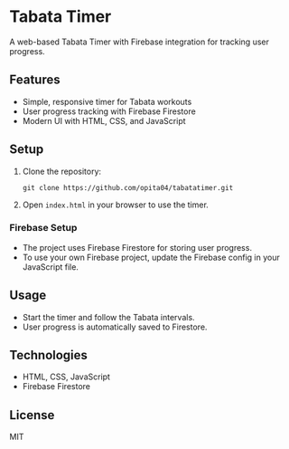 # Tabata Timer

A web-based Tabata Timer with Firebase integration for tracking user progress.

## Features

- Simple, responsive timer for Tabata workouts
- User progress tracking with Firebase Firestore
- Modern UI with HTML, CSS, and JavaScript

## Setup

1. Clone the repository:
   ```
   git clone https://github.com/opita04/tabatatimer.git
   ```
2. Open `index.html` in your browser to use the timer.

### Firebase Setup

- The project uses Firebase Firestore for storing user progress.
- To use your own Firebase project, update the Firebase config in your JavaScript file.

## Usage

- Start the timer and follow the Tabata intervals.
- User progress is automatically saved to Firestore.

## Technologies

- HTML, CSS, JavaScript
- Firebase Firestore

## License

MIT 